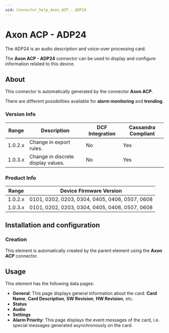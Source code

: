 ```yaml
---
uid: Connector_help_Axon_ACP_-_ADP24
---
```


# Axon ACP - ADP24

The ADP24 is an audio description and voice-over processing card.

The **Axon ACP - ADP24** connector can be used to display and configure information related to this device.

## About

This connector is automatically generated by the connector **Axon ACP**.

There are different possibilities available for **alarm monitoring** and **trending**.

### Version Info

| Range     | Description                        | DCF Integration     | Cassandra Compliant     |
|------------------|------------------------------------|---------------------|-------------------------|
| 1.0.2.x          | Change in export rules.            | No                  | Yes                     |
| 1.0.3.x          | Change in discrete display values. | No                  | Yes                     |

### Product Info

| Range     | Device Firmware Version                        |
|------------------|------------------------------------------------|
| 1.0.2.x          | 0101, 0202, 0203, 0304, 0405, 0406, 0507, 0608 |
| 1.0.3.x          | 0101, 0202, 0203, 0304, 0405, 0406, 0507, 0608 |

## Installation and configuration

### Creation

This element is automatically created by the parent element using the **Axon ACP** connector.

## Usage

This element has the following data pages:

- **General**: This page displays general information about the card: **Card Name**, **Card Description**, **SW Revision**, **HW Revision**, etc.
- **Status**
- **Audio**
- **Settings**
- **Alarm Priority**: This page displays the event messages of the card, i.e. special messages generated asynchronously on the card.
